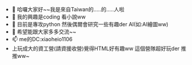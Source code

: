 - 👋 哈囉大家好~~我是來自Taiwan的.....的.....人啦
- 👀 我的興趣是coding 看小說ww
- 🌱 目前是專攻python 然後偶爾會研究一些有趣der AI(如:AI繪圖ww)
- 💞️ 希望能跟大家多多交流~~
- 📫 me的DC:xiaoheio1106
- 上玩成大的資工營(請資援收營)覺得HTML好有趣ww 這個營隊超好玩der 推推ww~

<!---
LittleBlack0001/LittleBlack0001 is a ✨ special ✨ repository because its `README.md` (this file) appears on your GitHub profile.
You can click the Preview link to take a look at your changes.
--->

